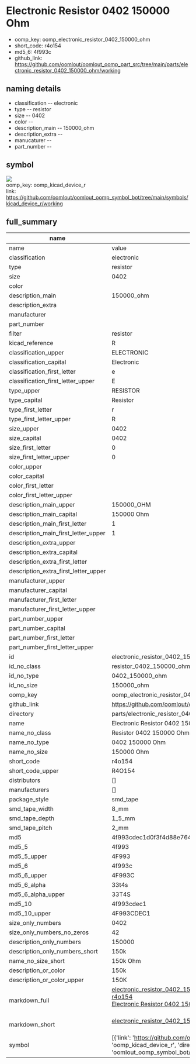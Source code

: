 # Electronic Resistor 0402 150000 Ohm

  
* oomp_key: oomp_electronic_resistor_0402_150000_ohm 
* short_code: r4o154
* md5_6: 4f993c  
* github_link: https://github.com/oomlout/oomlout_oomp_part_src/tree/main/parts/electronic_resistor_0402_150000_ohm/working  
## naming details
* classification -- electronic
* type -- resistor
* size -- 0402
* color -- 
* description_main -- 150000_ohm
* description_extra -- 
* manucaturer -- 
* part_number -- 



## symbol

![](symbol/{index}/working/working_600.png)  
oomp_key: oomp_kicad_device_r  
link: https://github.com/oomlout/oomlout_oomp_symbol_bot/tree/main/symbols/kicad_device_r/working  


## full_summary
| name | value | 
| --- | --- | 
| name | value | 
| classification | electronic | 
| type | resistor | 
| size | 0402 | 
| color |  | 
| description_main | 150000_ohm | 
| description_extra |  | 
| manufacturer |  | 
| part_number |  | 
| filter | resistor | 
| kicad_reference | R | 
| classification_upper | ELECTRONIC | 
| classification_capital | Electronic | 
| classification_first_letter | e | 
| classification_first_letter_upper | E | 
| type_upper | RESISTOR | 
| type_capital | Resistor | 
| type_first_letter | r | 
| type_first_letter_upper | R | 
| size_upper | 0402 | 
| size_capital | 0402 | 
| size_first_letter | 0 | 
| size_first_letter_upper | 0 | 
| color_upper |  | 
| color_capital |  | 
| color_first_letter |  | 
| color_first_letter_upper |  | 
| description_main_upper | 150000_OHM | 
| description_main_capital | 150000 Ohm | 
| description_main_first_letter | 1 | 
| description_main_first_letter_upper | 1 | 
| description_extra_upper |  | 
| description_extra_capital |  | 
| description_extra_first_letter |  | 
| description_extra_first_letter_upper |  | 
| manufacturer_upper |  | 
| manufacturer_capital |  | 
| manufacturer_first_letter |  | 
| manufacturer_first_letter_upper |  | 
| part_number_upper |  | 
| part_number_capital |  | 
| part_number_first_letter |  | 
| part_number_first_letter_upper |  | 
| id | electronic_resistor_0402_150000_ohm | 
| id_no_class | resistor_0402_150000_ohm | 
| id_no_type | 0402_150000_ohm | 
| id_no_size | 150000_ohm | 
| oomp_key | oomp_electronic_resistor_0402_150000_ohm | 
| github_link | https://github.com/oomlout/oomlout_oomp_part_src/tree/main/parts/electronic_resistor_0402_150000_ohm/working | 
| directory | parts/electronic_resistor_0402_150000_ohm | 
| name | Electronic Resistor 0402 150000 Ohm | 
| name_no_class | Resistor 0402 150000 Ohm | 
| name_no_type | 0402 150000 Ohm | 
| name_no_size | 150000 Ohm | 
| short_code | r4o154 | 
| short_code_upper | R4O154 | 
| distributors | [] | 
| manufacturers | [] | 
| package_style | smd_tape | 
| smd_tape_width | 8_mm | 
| smd_tape_depth | 1_5_mm | 
| smd_tape_pitch | 2_mm | 
| md5 | 4f993cdec1d0f3f4d88e764255ce42a3 | 
| md5_5 | 4f993 | 
| md5_5_upper | 4F993 | 
| md5_6 | 4f993c | 
| md5_6_upper | 4F993C | 
| md5_6_alpha | 33t4s | 
| md5_6_alpha_upper | 33T4S | 
| md5_10 | 4f993cdec1 | 
| md5_10_upper | 4F993CDEC1 | 
| size_only_numbers | 0402 | 
| size_only_numbers_no_zeros | 42 | 
| description_only_numbers | 150000 | 
| description_only_numbers_short | 150k | 
| name_no_size_short | 150k Ohm | 
| description_or_color | 150k | 
| description_or_color_upper | 150K | 
| markdown_full | [electronic_resistor_0402_150000_ohm](https://github.com/oomlout/oomlout_oomp_part_src/tree/main/parts/electronic_resistor_0402_150000_ohm/working)<br>[r4o154](https://github.com/oomlout/oomlout_oomp_part_src/tree/main/parts/electronic_resistor_0402_150000_ohm/working)<br>[Electronic Resistor 0402 150000 Ohm](https://github.com/oomlout/oomlout_oomp_part_src/tree/main/parts/electronic_resistor_0402_150000_ohm/working)<br><br> | 
| markdown_short | [electronic_resistor_0402_150000_ohm](https://github.com/oomlout/oomlout_oomp_part_src/tree/main/parts/electronic_resistor_0402_150000_ohm/working)<br><br> | 
| symbol | [{'link': 'https://github.com/oomlout/oomlout_oomp_symbol_bot/tree/main/symbols/kicad_device_r', 'oomp_key': 'oomp_kicad_device_r', 'directory': 'oomlout_oomp_symbol_bot/symbols/kicad_device_r//working/working.kicad_sym', 'index': 0}] | 
